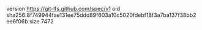 version https://git-lfs.github.com/spec/v1
oid sha256:8f749944fae131ee75ddd89f603a10c5020fdebf18f3a7ba137f38bb2ee6f06b
size 7472
